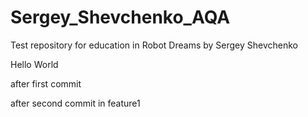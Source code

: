 # Sergey_Shevchenko_AQA
Test repository for education in Robot Dreams by Sergey Shevchenko


Hello World

after first commit

after second commit in feature1